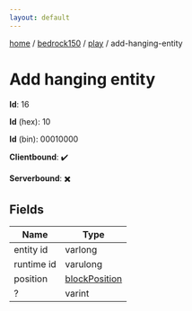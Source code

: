 ```yaml
---
layout: default
---
```


[home](/)  /  [bedrock150](/protocol/bedrock150)  /  [play](/protocol/bedrock150/play)  /  add-hanging-entity

# Add hanging entity

**Id**: 16

**Id** (hex): 10

**Id** (bin): 00010000

**Clientbound**: ✔️

**Serverbound**: ✖️

## Fields

Name | Type
---|---
entity id | varlong
runtime id | varulong
position | [blockPosition](/protocol/bedrock150/types/block-position)
? | varint

